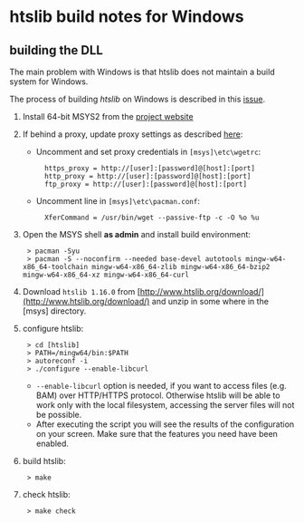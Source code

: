 # htslib build notes for Windows

## building the DLL

The main problem with Windows is that htslib does not maintain a build system for Windows.  

The process of building *htslib* on Windows is described in this [issue](https://github.com/samtools/htslib/issues/907).  


1. Install 64-bit MSYS2 from the [project website](https://msys2.github.io/)

2. If behind a proxy, update proxy settings as described [here](https://stackoverflow.com/questions/29783065/msys2-pacman-cant-update-packages-through-corporate-firewall9):
	- Uncomment and set proxy credentials in `[msys]\etc\wgetrc`:
	
			https_proxy = http://[user]:[password]@[host]:[port]
			http_proxy = http://[user]:[password]@[host]:[port]
			ftp_proxy = http://[user]:[password]@[host]:[port]
	- Uncomment line in `[msys]\etc\pacman.conf`:
	
			XferCommand = /usr/bin/wget --passive-ftp -c -O %o %u


3. Open the MSYS shell **as admin** and install build environment:

		> pacman -Syu
		> pacman -S --noconfirm --needed base-devel autotools mingw-w64-x86_64-toolchain mingw-w64-x86_64-zlib mingw-w64-x86_64-bzip2 mingw-w64-x86_64-xz mingw-w64-x86_64-curl

4. Download `htslib 1.16.0` from [http://www.htslib.org/download/](http://www.htslib.org/download/) and unzip in some where in the [msys] directory.

5. configure htslib:
	
		> cd [htslib]
		> PATH=/mingw64/bin:$PATH
		> autoreconf -i
		> ./configure --enable-libcurl
    - `--enable-libcurl` option is needed, if you want to access files (e.g. BAM) over HTTP/HTTPS protocol. Otherwise htslib will be able to work only with the local filesystem, accessing the server files will not be possible.
    - After executing the script you will see the results of the configuration on your screen. Make sure that the features you need have been enabled.

6. build htslib:

		> make
	
7. check htslib:

		> make check







